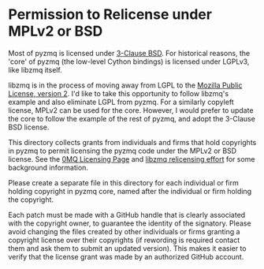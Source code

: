 # Permission to Relicense under MPLv2 or BSD

Most of pyzmq is licensed under [3-Clause BSD](https://opensource.org/licenses/BSD-3-Clause).
For historical reasons, the 'core' of pyzmq (the low-level Cython bindings)
is licensed under LGPLv3, like libzmq itself.

libzmq is in the process of moving away from LGPL to the [Mozilla Public License, version
2](https://www.mozilla.org/en-US/MPL/2.0/).
I'd like to take this opportunity to follow libzmq's example and also eliminate LGPL from pyzmq.
For a similarly copyleft license, MPLv2 can be used for the core.
However, I would prefer to update the core to follow the example of the rest of pyzmq,
and adopt the 3-Clause BSD license.

This directory collects grants from individuals and firms that hold
copyrights in pyzmq to permit licensing the pyzmq code under
the MPLv2 or BSD license. See
the [0MQ Licensing Page](http://zeromq.org/area:licensing) and
[libzmq relicensing effort](https://github.com/zeromq/libzmq/pull/1917)
for some background information.

Please create a separate file in this directory for each individual
or firm holding copyright in pyzmq core, named after the individual or
firm holding the copyright.

Each patch must be made with a GitHub handle that is clearly
associated with the copyright owner, to guarantee the identity of
the signatory. Please avoid changing the files created by other
individuals or firms granting a copyright license over their
copyrights (if rewording is required contact them and ask them to
submit an updated version). This makes it easier to verify that
the license grant was made by an authorized GitHub account.
